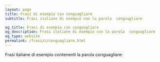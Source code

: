 ```yaml
---
layout: page
title: Frasi di esempio con conguagliare 
subtitle: Frasi italiane di esempio con la parola  conguagliare

og_title: Frasi di esempio con conguagliare 
og_description: Frasi italiane di esempio con la parola  conguagliare
og_type: website
permalink: /frasi/c/conguagliare.html
---
```


Frasi italiane di esempio contenenti la parola conguagliare:


